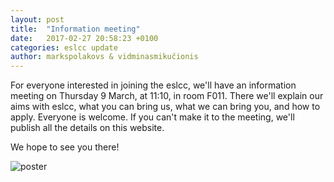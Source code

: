 ```yaml
---
layout: post
title:  "Information meeting"
date:   2017-02-27 20:58:23 +0100
categories: eslcc update
author: markspolakovs & vidminasmikučionis
---
```


For everyone interested in joining the eslcc, we'll have an information meeting on Thursday 9 March, at 11:10, in room
F011. There we'll explain our aims with eslcc, what you can bring us, what we can bring you, and how to apply. Everyone
is welcome. If you can't make it to the meeting, we'll publish all the details on this website.

We hope to see you there!

![poster](http://eslcc-static.s3.amazonaws.com/poster-web.jpg)
